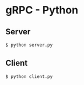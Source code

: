 # gRPC - Python

## Server
```bash
$ python server.py
```

## Client
```bash
$ python client.py
```
